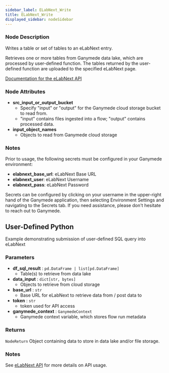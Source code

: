 ```yaml
---
sidebar_label: ELabNext_Write
title: ELabNext_Write
displayed_sidebar: nodeSidebar
---
```


### Node Description

Writes a table or set of tables to an eLabNext entry.

Retrieves one or more tables from Ganymede data lake, which are processed by user-defined
function.  The tables returned by the user-defined function are uploaded to
the specified eLabNext page.

[Documentation for the eLabNext API](https://www.elabjournal.com/docs/api/index#!/Experiment_Sections/ExperimentSection_CreateSection)

### Node Attributes

- **src_input_or_output_bucket**
  - Specify "input" or "output" for the Ganymede cloud storage bucket to read from.
  - "input" contains files ingested into a flow; "output" contains processed data.
- **input_object_names**
  - Objects to read from Ganymede cloud storage

### Notes

Prior to usage, the following secrets must be configured in your Ganymede environment:
- **elabnext_base_url**: eLabNext Base URL
- **elabnext_user**: eLabNext Username
- **elabnext_pass**: eLabNext Password

Secrets can be configured by clicking on your username in the upper-right hand of the Ganymede
application, then selecting Environment Settings and navigating to the Secrets tab.  If you need
assistance, please don't hesitate to reach out to Ganymede.

## User-Defined Python

Example demonstrating submission of user-defined SQL query into eLabNext

### Parameters

- **df_sql_result** : `pd.DataFrame | list[pd.DataFrame]`
    - Table(s) to retrieve from data lake
- **data_input** : `dict[str, bytes]`
    - Objects to retrieve from cloud storage
- **base_url** : `str`
    - Base URL for eLabNext to retrieve data from / post data to
- **token** : `str`
    - token used for API access
- **ganymede_context** : `GanymedeContext`
    - Ganymede context variable, which stores flow run metadata

### Returns

`NodeReturn`
  Object containing data to store in data lake and/or file storage.

### Notes

See [eLabNext API](https://www.elabjournal.com/docs/api/index) for more details on API usage.